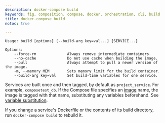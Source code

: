 ```yaml
---
description: docker-compose build
keywords: fig, composition, compose, docker, orchestration, cli, build
title: docker-compose build
notoc: true

---
```


```
Usage: build [options] [--build-arg key=val...] [SERVICE...]

Options:
    --force-rm              Always remove intermediate containers.
    --no-cache              Do not use cache when building the image.
    --pull                  Always attempt to pull a newer version of the image.
    -m, --memory MEM        Sets memory limit for the build container.
    --build-arg key=val     Set build-time variables for one service.
```

Services are built once and then tagged, by default as `project_service`. For
example, `composetest_db`. If the Compose file specifies an
[image](/compose/compose-file/index.md#image) name, the image is
tagged with that name, substituting any variables beforehand. See [variable
substitution](#variable-substitution).

If you change a service's Dockerfile or the contents of its
build directory, run `docker-compose build` to rebuild it.
